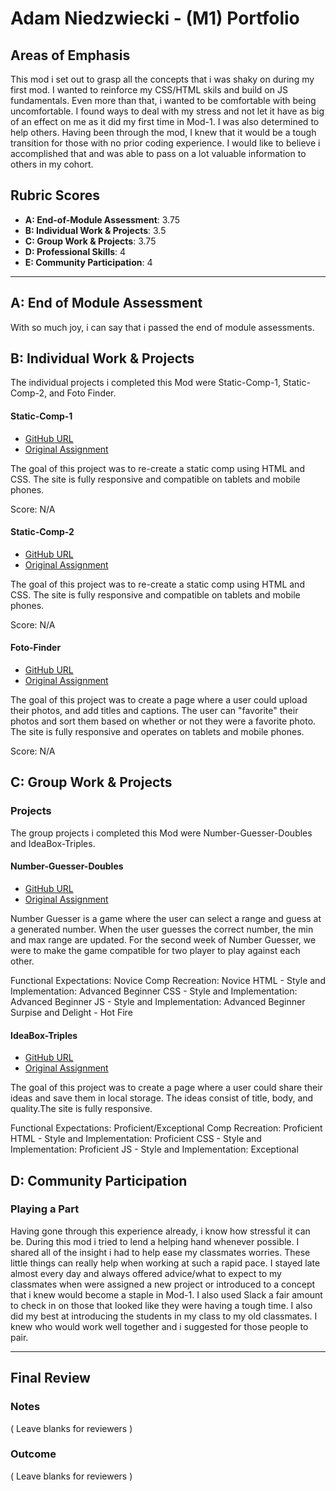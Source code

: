 # Adam Niedzwiecki - (M1) Portfolio

## Areas of Emphasis

This mod i set out to grasp all the concepts that i was shaky on during my first mod. I wanted to reinforce my CSS/HTML skils and build on JS fundamentals. Even more than that, i wanted to be comfortable with being uncomfortable. I found ways to deal with my stress and not let it have as big of an effect on me as it did my first time in Mod-1. I was also determined to help others. Having been through the mod, I knew that it would be a tough transition for those with no prior coding experience. I would like to believe i accomplished that and was able to pass on a lot valuable information to others in my cohort.

## Rubric Scores

* **A: End-of-Module Assessment**: 3.75
* **B: Individual Work & Projects**: 3.5
* **C: Group Work & Projects**: 3.75
* **D: Professional Skills**: 4
* **E: Community Participation**: 4

-----------------------

## A: End of Module Assessment

With so much joy, i can say that i passed the end of module assessments.


## B: Individual Work & Projects

The individual projects i completed this Mod were Static-Comp-1, Static-Comp-2, and Foto Finder.


#### Static-Comp-1

* [GitHub URL](https://github.com/AdamN8142/stati-comp-1-repeat)
* [Original Assignment](http://frontend.turing.io/projects/m1-static-comp-1.html)

The goal of this project was to re-create a static comp using HTML and CSS. The site is fully responsive and compatible on tablets and mobile phones.

Score: N/A

#### Static-Comp-2

* [GitHub URL](https://github.com/AdamN8142/an-comp-challenge2)
* [Original Assignment](http://frontend.turing.io/projects/m1-static-comp-2.html)

The goal of this project was to re-create a static comp using HTML and CSS. The site is fully responsive and compatible on tablets and mobile phones.

Score: N/A

#### Foto-Finder

* [GitHub URL](https://github.com/AdamN8142/foto-finder)
* [Original Assignment](http://frontend.turing.io/projects/foto-finder-final.html)

The goal of this project was to create a page where a user could upload their photos, and add titles and captions. The user can "favorite" their photos and sort them based on whether or not they were a favorite photo. The site is fully responsive and operates on tablets and mobile phones.

Score: N/A

## C: Group Work & Projects

### Projects

The group projects i completed this Mod were Number-Guesser-Doubles and IdeaBox-Triples.


#### Number-Guesser-Doubles

* [GitHub URL](https://github.com/Rosebud303/Number-Guesser-Doubles)
* [Original Assignment](http://frontend.turing.io/projects/number-guesser-doubles-wk1.html)

Number Guesser is a game where the user can select a range and guess at a generated number. When the user guesses the correct number, the min and max range are updated. For the second week of Number Guesser, we were to make the game compatible for two player to play against each other.

Functional Expectations: Novice
Comp Recreation: Novice
HTML - Style and Implementation: Advanced Beginner
CSS - Style and Implementation: Advanced Beginner
JS - Style and Implementation: Advanced Beginner
Surpise and Delight - Hot Fire

#### IdeaBox-Triples

* [GitHub URL](https://github.com/dForDeveloper/ideabox-triples)
* [Original Assignment](http://frontend.turing.io/projects/ideabox-triples.html)

The goal of this project was to create a page where a user could share their ideas and save them in local storage. The ideas consist of title, body, and quality.The site is fully responsive.

Functional Expectations: Proficient/Exceptional
Comp Recreation: Proficient
HTML - Style and Implementation: Proficient
CSS - Style and Implementation: Proficient
JS - Style and Implementation: Exceptional

## D: Community Participation

### Playing a Part

Having gone through this experience already, i know how stressful it can be. During this mod i tried to lend a helping hand whenever possible. I shared all of the insight i had to help ease my classmates worries. These little things can really help when working at such a rapid pace. I stayed late almost every day and always offered advice/what to expect to my classmates when were assigned a new project or introduced to a concept that i knew would become a staple in Mod-1. I also used Slack a fair amount to check in on those that looked like they were having a tough time. I also did my best at introducing the students in my class to my old classmates. I knew who would work well together and i suggested for those people to pair.

------------------

## Final Review

### Notes

( Leave blanks for reviewers )

### Outcome

( Leave blanks for reviewers )
